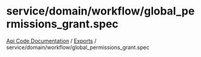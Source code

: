 # service/domain/workflow/global\_permissions\_grant.spec
[Api Code Documentation](../README.md) / [Exports](../modules.md) / service/domain/workflow/global\_permissions\_grant.spec
